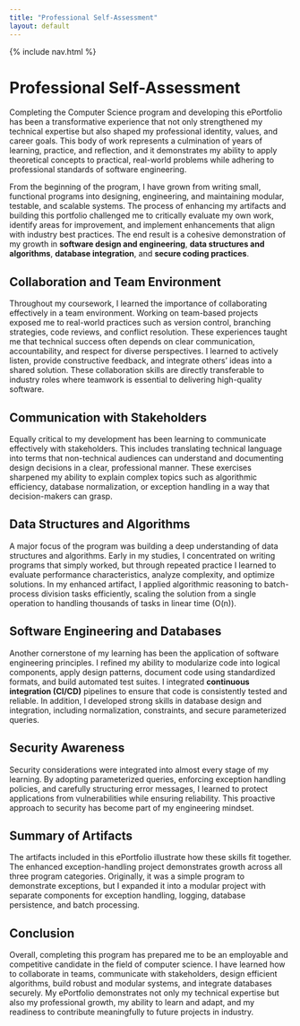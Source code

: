 ```yaml
---
title: "Professional Self-Assessment"
layout: default
---
```


{% include nav.html %}

# Professional Self-Assessment

Completing the Computer Science program and developing this ePortfolio has been a transformative experience that not only strengthened my technical expertise but also shaped my professional identity, values, and career goals. This body of work represents a culmination of years of learning, practice, and reflection, and it demonstrates my ability to apply theoretical concepts to practical, real-world problems while adhering to professional standards of software engineering.  

From the beginning of the program, I have grown from writing small, functional programs into designing, engineering, and maintaining modular, testable, and scalable systems. The process of enhancing my artifacts and building this portfolio challenged me to critically evaluate my own work, identify areas for improvement, and implement enhancements that align with industry best practices. The end result is a cohesive demonstration of my growth in **software design and engineering**, **data structures and algorithms**, **database integration**, and **secure coding practices**.

## Collaboration and Team Environment
Throughout my coursework, I learned the importance of collaborating effectively in a team environment. Working on team-based projects exposed me to real-world practices such as version control, branching strategies, code reviews, and conflict resolution. These experiences taught me that technical success often depends on clear communication, accountability, and respect for diverse perspectives. I learned to actively listen, provide constructive feedback, and integrate others’ ideas into a shared solution. These collaboration skills are directly transferable to industry roles where teamwork is essential to delivering high-quality software.

## Communication with Stakeholders
Equally critical to my development has been learning to communicate effectively with stakeholders. This includes translating technical language into terms that non-technical audiences can understand and documenting design decisions in a clear, professional manner. These exercises sharpened my ability to explain complex topics such as algorithmic efficiency, database normalization, or exception handling in a way that decision-makers can grasp.

## Data Structures and Algorithms
A major focus of the program was building a deep understanding of data structures and algorithms. Early in my studies, I concentrated on writing programs that simply worked, but through repeated practice I learned to evaluate performance characteristics, analyze complexity, and optimize solutions. In my enhanced artifact, I applied algorithmic reasoning to batch-process division tasks efficiently, scaling the solution from a single operation to handling thousands of tasks in linear time (O(n)).

## Software Engineering and Databases
Another cornerstone of my learning has been the application of software engineering principles. I refined my ability to modularize code into logical components, apply design patterns, document code using standardized formats, and build automated test suites. I integrated **continuous integration (CI/CD)** pipelines to ensure that code is consistently tested and reliable. In addition, I developed strong skills in database design and integration, including normalization, constraints, and secure parameterized queries.

## Security Awareness
Security considerations were integrated into almost every stage of my learning. By adopting parameterized queries, enforcing exception handling policies, and carefully structuring error messages, I learned to protect applications from vulnerabilities while ensuring reliability. This proactive approach to security has become part of my engineering mindset.

## Summary of Artifacts
The artifacts included in this ePortfolio illustrate how these skills fit together. The enhanced exception-handling project demonstrates growth across all three program categories. Originally, it was a simple program to demonstrate exceptions, but I expanded it into a modular project with separate components for exception handling, logging, database persistence, and batch processing.

## Conclusion
Overall, completing this program has prepared me to be an employable and competitive candidate in the field of computer science. I have learned how to collaborate in teams, communicate with stakeholders, design efficient algorithms, build robust and modular systems, and integrate databases securely. My ePortfolio demonstrates not only my technical expertise but also my professional growth, my ability to learn and adapt, and my readiness to contribute meaningfully to future projects in industry.
